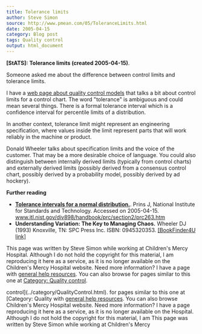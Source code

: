 ```yaml
---
title: Tolerance limits
author: Steve Simon
source: http://www.pmean.com/05/ToleranceLimits.html
date: 2005-04-15
category: Blog post
tags: Quality control
output: html_document
---
```

**[StATS]:** **Tolerance limits (created
2005-04-15)**.

Someone asked me about the difference between control limits and
tolerance limits.

I have a [web page about quality control models](../model/quality.asp)
that talks a bit about control limits for a control chart. The word
\"tolerance\" is ambiguous and could mean several things. There is a
formal tolerance interval which is a confidence interval for percentile
limits of a distribution.

In another context, tolerance limit might represent an engineering
specification, where values inside the limit represent parts that will
work reliably in the machine or product.

Donald Wheeler talks about specification limits and the voice of the
customer. That may be a more desirable choice of language. You could
also distinguish between internally derived limits (typically from
control charts) and externally derived limits (possibly derived from a
consensus control chart, possibly derived by a probability model,
possibly derived by ad hockery).

**Further reading**

-   **[Tolerance intervals for a normal
    distribution.](http://www.itl.nist.gov/div898/handbook/prc/section2/prc263.htm%20)**.
    Prins J, National Institute for Standards and Technology. Accessed
    on 2005-04-15.
    www.itl.nist.gov/div898/handbook/prc/section2/prc263.htm
-   **Understanding Variation: The Key to Managing Chaos.** Wheeler
    DJ (1993) Knoxville, TN: SPC Press Inc. ISBN: 0945320353.
    [\[BookFinder4U
    link\]](http://www.bookfinder4u.com/detail/0945320353.html)

This page was written by Steve Simon while working at Children\'s Mercy
Hospital. Although I do not hold the copyright for this material, I am
reproducing it here as a service, as it is no longer available on the
Children\'s Mercy Hospital website. Need more information? I have a page
with [general help resources](../GeneralHelp.html). You can also browse
for pages similar to this one at [Category: Quality
control](../category/QualityControl.html).
<!---More--->
control](../category/QualityControl.html).
for pages similar to this one at [Category: Quality
with [general help resources](../GeneralHelp.html). You can also browse
Children\'s Mercy Hospital website. Need more information? I have a page
reproducing it here as a service, as it is no longer available on the
Hospital. Although I do not hold the copyright for this material, I am
This page was written by Steve Simon while working at Children\'s Mercy

<!---Do not use
**[StATS]:** **Tolerance limits (created
This page was written by Steve Simon while working at Children\'s Mercy
Hospital. Although I do not hold the copyright for this material, I am
reproducing it here as a service, as it is no longer available on the
Children\'s Mercy Hospital website. Need more information? I have a page
with [general help resources](../GeneralHelp.html). You can also browse
for pages similar to this one at [Category: Quality
control](../category/QualityControl.html).
--->

